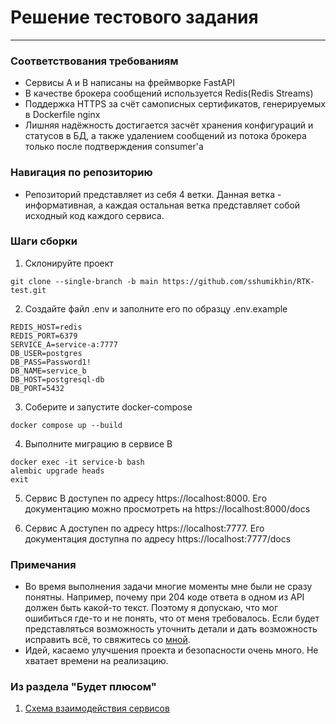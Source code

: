 # Решение тестового задания

---
### Соответствования требованиям

- Сервисы А и B написаны на фреймворке FastAPI
- В качестве брокера сообщений используется Redis(Redis Streams)
- Поддержка HTTPS за счёт самописных сертификатов, генерируемых в Dockerfile nginx
- Лишняя надёжность достигается засчёт хранения конфигураций и статусов в БД, а также удалением сообщений из потока брокера только после подтверждения consumer'а

### Навигация по репозиторию

- Репозиторий представляет из себя 4 ветки. Данная ветка - информативная, а каждая остальная ветка представляет собой исходный код каждого сервиса.

### Шаги сборки
1) Склонируйте проект
```
git clone --single-branch -b main https://github.com/sshumikhin/RTK-test.git
```

2) Создайте файл .env и заполните его по образцу .env.example
```
REDIS_HOST=redis
REDIS_PORT=6379
SERVICE_A=service-a:7777
DB_USER=postgres
DB_PASS=Password1!
DB_NAME=service_b
DB_HOST=postgresql-db
DB_PORT=5432
```

3) Соберите и запустите docker-compose
```
docker compose up --build
```
4) Выполните миграцию в сервисе B
```
docker exec -it service-b bash
alembic upgrade heads
exit
```
5) Сервис B доступен по адресу https://localhost:8000. Его документацию можно просмотреть на https://localhost:8000/docs

6) Сервис А доступен по адресу https://localhost:7777. Его документация доступна по адресу https://localhost:7777/docs


### Примечания
- Во время выполнения задачи многие моменты мне были не сразу понятны. 
Например, почему при 204 коде ответа в одном из API должен быть какой-то текст. Поэтому я допускаю, что мог ошибиться где-то и не понять, что от меня требовалось. Если будет представляться возможность уточнить детали и дать возможность исправить всё, то свяжитесь со [мной](https://t.me/username23465).
- Идей, касаемо улучшения проекта и безопасности очень много. Не хватает времени на реализацию.
### Из раздела "Будет плюсом"

1) [Схема взаимодействия сервисов](https://miro.com/app/board/uXjVLnXYpk4=/)
